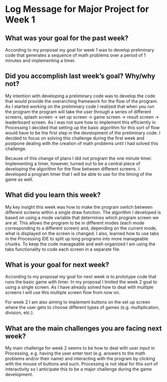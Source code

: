 # Log Message for Major Project for Week 1
## What was your goal for the past week?
According to my proposal my goal for week 1 was to develop preliminary code that generates a sequence of math problems over a period of 1 minutes and implementing a timer. 

## Did you accomplish last week’s goal? Why/why not?
My intention with developing a preliminary code was to develop the code that would provide the overarching framework for the flow of the program. As I started working on the preliminary code I realized that when you run the program the program will take the user through a series of different screens, splash screen -> set up screen -> game screen -> result screen -> leaderboard screen. As I was not sure how to implement this efficiently in Processing I decided that setting up the basic algorithm for this sort of flow would have to be the first step in the development of the preliminary code. I decided to focus on solving this challenge during the first week and postpone dealing with the creation of math problems until I had solved this  challenge.
 
Because of this change of plans I did not program the one minute timer. Implementing a timer, however, turned out to be a central piece of developing the algorithm for the flow between different screens. I developed a program timer that I will be able to use for the timing of the game as well.

## What did you learn this week?
My key insight this week was how to make the program switch between different screens within a single draw function. The algorithm I developed is based on using a mode variable that determines which program screen we are at. This allows the program to be in different modes (each mode corresponding to a different screen) and, depending on the current mode, what is displayed on the screen is changed. I also, learned how to use tabs in the Processing IDE to split up long programs into more manageable chunks. To keep the code manageable and well-organized I am using the tabs functionality to code each screen in a separate file.

## What is your goal for next week?
According to my proposal my goal for next week is to prototype code that runs the basic game with timer. In my proposal I limited the week 2 goal to using a single screen. As I have already solved how to deal with multiple screens I will use this multiple screen flow from now on. 

For week 2 I am also aiming to implement buttons on the set up screen where the user gets to choose different types of games (e.g. multiplication, division, etc.).

## What are the main challenges you are facing next week?
My main challenge for week 2 seems to be how to deal with user input in Processing, e.g. having the user enter text (e.g. answers to the math problems and/or their name) and interacting with the program by clicking with the mouse of buttons and such. Processing is not ideal for this sort of interactivity so I anticipate this to be a major challenge during the game development.
